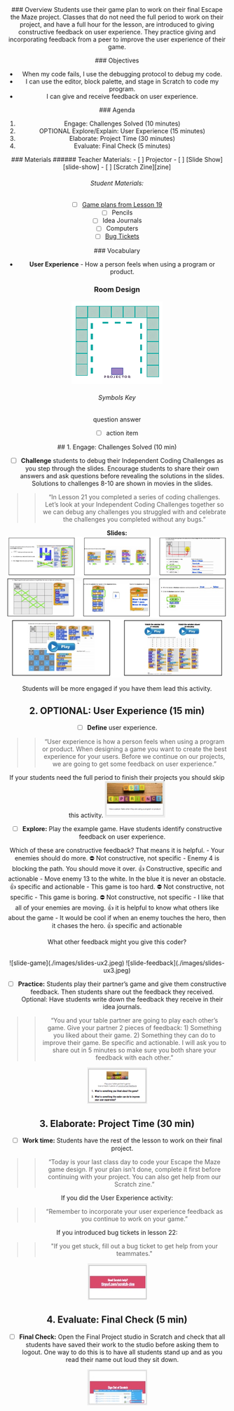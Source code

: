 <header class='header' title='Final Project & User Experience' subtitle='Lesson 23'/>

<notable>
<iconp src='/icons/activity.png'>### Overview</iconp>
Students use their game plan to work on their final Escape the Maze project. Classes that do not need the full period to work on their project, and have a full hour for the lesson, are introduced to giving constructive feedback on user experience. They practice giving and incorporating feedback from a peer to improve the user experience of their game.

<iconp src='/icons/objectives.png'>### Objectives</iconp>
- When my code fails, I use the debugging protocol to debug my code.
- I can use the editor, block palette, and stage in Scratch to code my program.
- I can give and receive feedback on user experience.

<iconp src='/icons/agenda.png'>### Agenda</iconp>
1. Engage: Challenges Solved (10 minutes)
1. OPTIONAL Explore/Explain: User Experience (15 minutes)
1. Elaborate: Project Time (30 minutes)
1. Evaluate: Final Check (5 minutes)


<note>
<iconp src='/icons/materials.png'>### Materials</iconp>
###### Teacher Materials:
- [ ] Projector
- [ ] [Slide Show][slide-show]
- [ ] [Scratch Zine][zine]
 
###### Student Materials:
- [ ] [Game plans from Lesson 19][plan]
- [ ] Pencils
- [ ] Idea Journals
- [ ] Computers
- [ ] [Bug Tickets][bug]

<iconp src='/icons/vocab.png'>### Vocabulary</iconp>
- **User Experience** - How a person feels when using a program or product.

</note>

### Room Design
![room](./images/desk-setup_online.png)

<note>

###### Symbols Key
<iconp ml='1.65em' type='question'>question</iconp>
<iconp ml='1.65em' type='answer'>answer</iconp>
- [ ] action item 
</note>

<pagebreak/>
## 1. Engage: Challenges Solved (10 min)

- [ ] **Challenge** students to debug their Independent Coding Challenges as you step through the slides. Encourage students to share their own answers and ask questions before revealing the solutions in the slides. Solutions to challenges 8-10 are shown in movies in the slides. 

> > “In Lesson 21 you completed a series of coding challenges. Let’s look at your Independent Coding Challenges together so we can debug any challenges you struggled with and celebrate the challenges you completed without any bugs.”

**Slides:** ![slide-solutions1](./images/slides-solutions1.jpeg)
![slide-solutions2](./images/slides-solutions2.jpeg)
![slide-solutions3](./images/slides-solutions3.jpeg)

<note type="tip"> Students will be more engaged if you have them lead this activity.</note>

## 2. OPTIONAL: User Experience (15 min) 

- [ ] **Define** user experience. 

> > “User experience is how a person feels when using a program or product. When designing a game you want to create the best experience for your users. Before we continue on our projects, we are going to get some feedback on user experience.”

<note type="tip">If your students need the full period to finish their projects you should skip this activity. 
![slide-ux](./images/slides-ux1.jpeg)</note>

- [ ] **Explore:** Play the example game. Have students identify constructive feedback on user experience.

<incop type="question">Which of these are constructive feedback? That means it is helpful.</incop>
	- Your enemies should do more.
		⛔ Not constructive, not specific
	- Enemy 4 is blocking the path. You should move it over.
		👍 Constructive, specific and actionable
	- Move enemy 13 to the white. In the blue it is never an obstacle.
		👍 specific and actionable
	- This game is too hard.
		⛔ Not constructive, not specific
	- This game is boring.
		⛔ Not constructive, not specific
	- I like that all of your enemies are moving.
		👍 it is helpful to know what others like about the game
	- It would be cool if when an enemy touches the hero, then it chases the hero.
		👍 specific and actionable

<iconp type="question">What other feedback might you give this coder?</iconp>

<br/>
<note> ![slide-game](./images/slides-ux2.jpeg)
![slide-feedback](./images/slides-ux3.jpeg)
</note>


- [ ] **Practice:** Students play their partner’s game and give them constructive feedback. Then students share out the feedback they received. Optional: Have students write down the feedback they receive in their idea journals.

> > “You and your table partner are going to play each other’s game. Give your partner 2 pieces of feedback: 1) Something you liked about their game. 2) Something they can do to improve their game. Be specific and actionable. I will ask you to share out in 5 minutes so make sure you both share your feedback with each other.” 

<note> ![slide-practice](./images/slides-ux4.jpeg) </note>

## 3. Elaborate: Project Time (30 min) 

- [ ] **Work time:** Students have the rest of the lesson to work on their final project. 

> > “Today is your last class day to code your Escape the Maze game design. If your plan isn’t done, complete it first before continuing with your project. You can also get help from our Scratch zine.”

If you did the User Experience activity: 
> > “Remember to incorporate your user experience feedback as you continue to work on your game.”

If you introduced bug tickets in lesson 22: 
> > "If you get stuck, fill out a bug ticket to get help from your teammates."

<note> ![slides-zine](./images/slides-zine.jpeg)</note>

## 4. Evaluate: Final Check (5 min)

- [ ] **Final Check:** Open the Final Project studio in Scratch and check that all students have saved their work to the studio before asking them to logout. One way to do this is to have all students stand up and as you read their name out loud they sit down. 

<note> ![slides-signout](./images/slides-signout.jpeg)</note>
</notable>

[slide-show]: https://docs.google.com/presentation/d/1ocZZQSVxaP8DneUVH-qfys1Z5ecJ3qUUnrktrOnZGKo/edit#slide=id.g212b6187de_0_12
[bug]: https://docs.google.com/document/d/1nsZKA0Pq9K1XtSI7n0oyUqLmY5HV9E9t4LU_wkDZJYA/edit?usp=sharing
[plan]: https://drive.google.com/file/d/0B2wBzr9vcXjPN3hPQmItMndvQ1k/view
[zine]: https://tinyurl.com/scratch-zine
